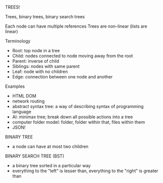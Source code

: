 TREES!

Trees, binary trees, binary search trees

Each node can have multiple references
Trees are non-linear (lists are linear)

Terminology
- Root: top node in a tree
- Child: nodes connected to node moving away from the root
- Parent: inverse of child
- Siblings: nodes with same parent
- Leaf: node with no children
- Edge: connection between one node and another

Examples
- HTML DOM
- network routing
- abstract syntax tree: a way of describing syntax of programming language
- AI: minimax tree; break down all possible actions into a tree
- computer folder model: folder, folder within that, files within them
- JSON!

BINARY TREE
- a node can have at most two children

BINARY SEARCH TREE (BST)
- a binary tree sorted in a particular way
- everything to the "left" is lesser than, everything to the "right" is greater than
